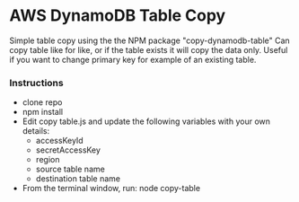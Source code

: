 # AWS DynamoDB Table Copy

Simple table copy using the the NPM package "copy-dynamodb-table"
Can copy table like for like, or if the table exists it will copy the data only. Useful if you want to change primary key for example of an existing table.

### Instructions

-   clone repo
-   npm install
-   Edit copy table.js and update the following variables with your own details:
    -   accessKeyId
    -   secretAccessKey
    -   region
    -   source table name
    -   destination table name
-   From the terminal window, run: node copy-table
